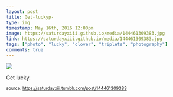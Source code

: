 ```yaml
---
layout: post
title: Get-luckyp-
type: img
timestamp: May 16th, 2016 12:00pm
image: https://saturdayxiii.github.io/media/144461309383.jpg
link: https://saturdayxiii.github.io/media/144461309383.jpg
tags: ["photo", "lucky", "clover", "triplets", "photography"]
comments: true
---
```

<img src="https://saturdayxiii.github.io/media/144461309383.jpg"/>

Get lucky.
 
  
<small>source: https://saturdayxiii.tumblr.com/post/144461309383</small>